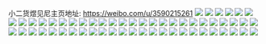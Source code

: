小二货煜见尼主页地址: https://weibo.com/u/3590215261 
![](https://wx4.sinaimg.cn/mw2000/d5fe565dgy1h93qypxkl4j20uk48n7wj.jpg) 
![](https://wx4.sinaimg.cn/mw2000/d5fe565dgy1h93qyt26wmj21lt37knpe.jpg) 
![](https://wx4.sinaimg.cn/mw2000/d5fe565dgy1h93qygr2jcj21o0280b29.jpg) 
![](https://wx4.sinaimg.cn/mw2000/d5fe565dgy1h2bs7swazvj20m80egwma.jpg) 
![](https://wx4.sinaimg.cn/mw2000/d5fe565dgy1h0opx1cpxwj22c02c01ky.jpg) 
![](https://wx4.sinaimg.cn/mw2000/d5fe565dgy1h0opwzswi3j22c02c0qv5.jpg) 
![](https://wx4.sinaimg.cn/mw2000/d5fe565dgy1h0opx309c3j22c02c07wi.jpg) 
![](https://wx4.sinaimg.cn/mw2000/d5fe565dgy1h0opx4c8o7j22c02c0u0x.jpg) 
![](https://wx4.sinaimg.cn/mw2000/d5fe565dgy1h0opx5kezyj22c02c0kjm.jpg) 
![](https://wx4.sinaimg.cn/mw2000/003UYaZLgy1gv06ypru4rj61o01o0tvn02.jpg) 
![](https://wx4.sinaimg.cn/mw2000/003UYaZLgy1gv06z04hxuj62c03404qs02.jpg) 
![](https://wx4.sinaimg.cn/mw2000/003UYaZLgy1gv06z2vpm6j61o02807wh02.jpg) 
![](https://wx4.sinaimg.cn/mw2000/003UYaZLgy1gv06ymxaztj61o01o07wh02.jpg) 
![](https://wx4.sinaimg.cn/mw2000/003UYaZLgy1gv06z4yvuyj61o01o0qpl02.jpg) 
![](https://wx4.sinaimg.cn/mw2000/003UYaZLgy1gv06z8cy9hj61jk1jkwyd02.jpg) 
![](https://wx4.sinaimg.cn/mw2000/003UYaZLgy1gv07123snwj62c0340x6q02.jpg) 
![](https://wx4.sinaimg.cn/mw2000/003UYaZLgy1gv06vsres3j62c03404qq02.jpg) 
![](https://wx4.sinaimg.cn/mw2000/003UYaZLgy1gv06vmivrhj62c02c0e8202.jpg) 
![](https://wx4.sinaimg.cn/mw2000/d5fe565dly1gjdm7dtqukj21400u0gt6.jpg) 
![](https://wx4.sinaimg.cn/mw2000/d5fe565dly1gjdm7ep3lrj23k02o0000.jpg) 
![](https://wx4.sinaimg.cn/mw2000/d5fe565dly1gjdm7fos5zj23k02o0hdu.jpg) 
![](https://wx4.sinaimg.cn/mw2000/d5fe565dly1gjdm7b1frlj22o03k0kjm.jpg) 
![](https://wx4.sinaimg.cn/mw2000/d5fe565dly1gjdm7gi69vj23k02o0hdt.jpg) 
![](https://wx4.sinaimg.cn/mw2000/d5fe565dly1gjdm7hfv0rj23k02o0qv6.jpg) 
![](https://wx4.sinaimg.cn/mw2000/d5fe565dly1gjdm7icufwj23k02o0x6q.jpg) 
![](https://wx4.sinaimg.cn/mw2000/d5fe565dly1gjdm7it6ahj20zk0qoaeh.jpg) 
![](https://wx4.sinaimg.cn/mw2000/d5fe565dly1gjdm7j1z2xj20qo0zkgr1.jpg) 
![](https://wx4.sinaimg.cn/mw2000/d5fe565dly1gfd6k3sq86j20no0vkaww.jpg) 
![](https://wx4.sinaimg.cn/mw2000/d5fe565dly1gevcczrmcxj20gy0es0tc.jpg) 
![](https://wx4.sinaimg.cn/mw2000/d5fe565dly1g9bt77xdi6j20j60j60ti.jpg) 
![](https://wx4.sinaimg.cn/mw2000/d5fe565dly1g0k6rllzn3j20qo0qoqa3.jpg) 
![](https://wx4.sinaimg.cn/mw2000/d5fe565dly1fyqdcwfc6zj20qo0k0ju7.jpg) 
![](https://wx4.sinaimg.cn/mw2000/d5fe565dly1fymd8dqze8j21120ku1kx.jpg) 
![](https://wx4.sinaimg.cn/mw2000/d5fe565dly1fymd8f2tptj21120ku1kx.jpg) 
![](https://wx4.sinaimg.cn/mw2000/d5fe565dly1fymd8hakfej21120ku1kx.jpg) 
![](https://wx4.sinaimg.cn/mw2000/d5fe565dly1fyjgozeedpj20m80m8q98.jpg) 
![](https://wx4.sinaimg.cn/mw2000/d5fe565dly1fx7x6mn9qtj205k05k40n.jpg) 
![](https://wx4.sinaimg.cn/mw2000/d5fe565dly1fx7wjz000lj205k05k40n.jpg) 
![](https://wx4.sinaimg.cn/mw2000/d5fe565dly1fx7uamnhb0j205k05kgno.jpg) 
![](https://wx4.sinaimg.cn/mw2000/d5fe565dly1fx7tnjh5jwj205k05kgno.jpg) 
![](https://wx4.sinaimg.cn/mw2000/d5fe565dly1ft1nuv0o15j20j20f0aax.jpg) 
![](https://wx4.sinaimg.cn/mw2000/d5fe565dly1ft1nuur437j20j20emmxz.jpg) 
![](https://wx4.sinaimg.cn/mw2000/d5fe565dly1ft1nuv9ipaj20j20ewaaq.jpg) 
![](https://wx4.sinaimg.cn/mw2000/d5fe565dly1fs7rb50212j20ku112nbg.jpg) 
![](https://wx4.sinaimg.cn/mw2000/d5fe565dly1fruyzpjgikj223u17fnpd.jpg) 
![](https://wx4.sinaimg.cn/mw2000/d5fe565dly1fruyzs3ba6j20ku112qdd.jpg) 
![](https://wx4.sinaimg.cn/mw2000/d5fe565dly1fruz0m8jnyj22c0340b2b.jpg) 
![](https://wx4.sinaimg.cn/mw2000/d5fe565dly1fqcl20qrm6j21f01w0qv8.jpg) 
![](https://wx4.sinaimg.cn/mw2000/d5fe565dly1fqcl1pe89tj22io1w0hdt.jpg) 
![](https://wx4.sinaimg.cn/mw2000/d5fe565dly1fqcl25pxcdj21f018u4qq.jpg) 
![](https://wx4.sinaimg.cn/mw2000/d5fe565dly1fq3ejg68aqj20hx0hstau.jpg) 
![](https://wx4.sinaimg.cn/mw2000/d5fe565dly1fq3ejgq0pwj20dw0dw760.jpg) 
![](https://wx4.sinaimg.cn/mw2000/d5fe565dly1fq3ejfpp94j20k00b9mxx.jpg) 
![](https://wx4.sinaimg.cn/mw2000/d5fe565dly1fq3ejhlklkj20k00q8777.jpg) 
![](https://wx4.sinaimg.cn/mw2000/d5fe565dly1fq3ejirh7jj20u013y448.jpg) 
![](https://wx4.sinaimg.cn/mw2000/d5fe565dly1fq3ejkcrhfj21hc0u0k30.jpg) 
